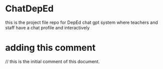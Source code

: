 # ChatDepEd
this is the project file repo for DepEd chat gpt system where teachers and staff have a chat profile and interactively 

# adding this comment
// this is the initial comment of this document.